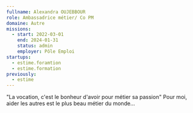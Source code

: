 ```yaml
---
fullname: Alexandra OUJEBBOUR
role: Ambassadrice métier/ Co PM
domaine: Autre
missions:
  - start: 2022-03-01
    end: 2024-01-31
    status: admin
    employer: Pôle Emploi
startups:
  - estime.foramtion
  - estime.formation
previously:
  - estime
---
```




"La vocation, c'est le bonheur d'avoir pour métier sa passion"
Pour moi, aider les autres est le plus beau métier du monde...
